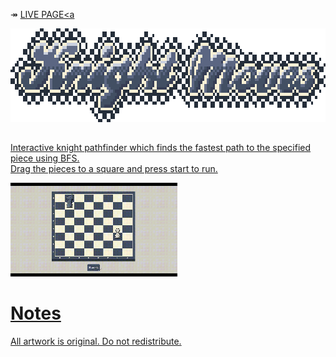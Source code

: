<style>
    .container {
        display: flex;
        justify-content: center;
        align-items: center;
        margin-bottom: 2rem;
    }
    img {
    image-rendering: pixelated;
    height: 150px;
    width: auto
    }
</style>

↠ <a href='https://jimmybowcott.github.io/knight-pathfinder/'>LIVE PAGE<a

<div class='container'>
    <img src="./dist/media/title.png">
</div>

<p>Interactive knight pathfinder which finds the fastest path to the specified piece using BFS.<br>
Drag the pieces to a square and press start to run.</p>

![Demo](./dist/media/KnightMoves.gif)

# Notes
<p>All artwork is original. Do not redistribute.</p>